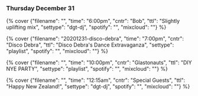 ### Thursday December 31


{% cover {"filename": "", "time": "6:00pm", "cntr": "Bob", "ttl": "Slightly uplifting mix", "settype": "dgt-dj", "spotify": "", "mixcloud": ""} %}

{% cover {"filename": "20201231-disco-debra", "time": "7:00pm", "cntr": "Disco Debra", "ttl": "Disco Debra's Dance Extravaganza", "settype": "playlist", "spotify": "", "mixcloud": ""} %}

{% cover {"filename": "", "time": "10:00pm", "cntr": "Glastonauts", "ttl": "DIY NYE PARTY", "settype": "playlist", "spotify": "", "mixcloud": ""} %}

{% cover {"filename": "", "time": "12:15am", "cntr": "Special Guests", "ttl": "Happy New Zealand!", "settype": "dgt-dj", "spotify": "", "mixcloud": ""} %}

